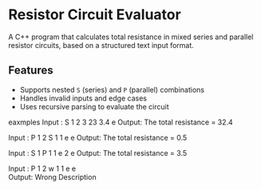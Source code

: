 
# Resistor Circuit Evaluator

A C++ program that calculates total resistance in mixed series and parallel resistor circuits, based on a structured text input format.

## Features
- Supports nested `S` (series) and `P` (parallel) combinations
- Handles invalid inputs and edge cases
- Uses recursive parsing to evaluate the circuit

eaxmples
Input : S 1 2 3 23 3.4 e 
Output: The total resistance = 32.4 

Input : P 1 2 S 1 1 e e
Output: The total resistance = 0.5 

Input : S 1 P 1 1 e 2 e
Output: The total resistance = 3.5 

Input : P 1 2 w 1 1 e e  
Output: Wrong Description 
